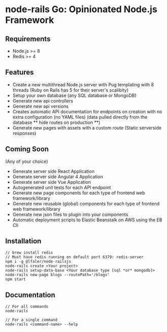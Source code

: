 # node-rails Go: Opinionated Node.js Framework

## Requirements
- Node.js >= 8
- Redis >= 4

## Features
- Create a new multithread Node.js server with Pug templating with 8 threads (Ruby on Rails has 5 for their server's scalibity)
- Setup your own database (any SQL database or MongoDB)
- Generate new api controllers
- Generate new api versions
- Creates automatic API documentation for endpoints on creation with no extra configuration (no YAML files) (data pulled directly from the database ** hide routes on production **)
- Generate new pages with assets with a custom route (Static serverside responses)

## Coming Soon
(Any of your choice)
- Generate server side React Application
- Generate server side Angular 4 Application
- Generate server side Vue Application
- Autogenerated unit tests for each API endpoint
- Generate new page components for each type of frontend web framework/library
- Generate new reusable (global) components for each type of frontend web framework/library
- Generate new json files to plugin into your components
- Automatic deployment scripts to Elastic Beanstalk on AWS using the EB Cli

## Installation
```
// brew install redis
// Must have redis running on default port 6379: redis-server
npm i -g @lfaler/node-railsjs
node-rails create <Your project>
node-rails setup-data-base <Your database type [sql *or* mongodb]>
node-rails new-page blogs --routePath='/blogs'
npm start
```

## Documentation
```
// For all commands
node-rails

// For a single command
node-rails <command-name> --help
```
